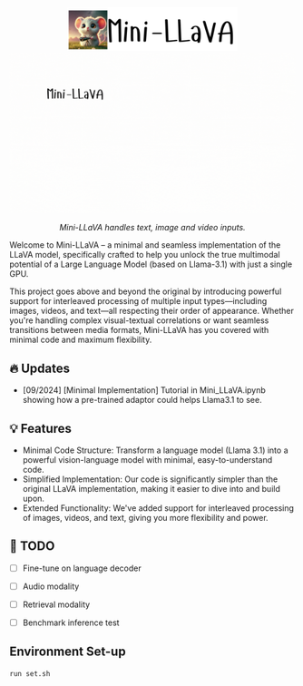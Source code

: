 <!-- <div style="display: flex; align-items: center; margin-bottom: 20px;"> -->
<div align="center">
  <img src="data/title.png" width="300" alt="llava">
</div>
<div align="center">
  <img src="data/mini-llava-visual.gif" width="800" alt="Mini-LLaVA Demo">
  <p><em>Mini-LLaVA handles text, image and video inputs.</em></p>
</div>

Welcome to Mini-LLaVA – a minimal and seamless implementation of the LLaVA model, specifically crafted to help you unlock the true multimodal potential of a Large Language Model (based on Llama-3.1) with just a single GPU.

This project goes above and beyond the original by introducing powerful support for interleaved processing of multiple input types—including images, videos, and text—all respecting their order of appearance. Whether you're handling complex visual-textual correlations or want seamless transitions between media formats, Mini-LLaVA has you covered with minimal code and maximum flexibility.



## 🔥 Updates
- [09/2024] [Minimal Implementation] Tutorial in Mini_LLaVA.ipynb showing how a pre-trained adaptor could helps Llama3.1 to see.


## 💡 Features
- Minimal Code Structure: Transform a language model (Llama 3.1) into a powerful vision-language model with minimal, easy-to-understand code.
- Simplified Implementation: Our code is significantly simpler than the original LLaVA implementation, making it easier to dive into and build upon.
- Extended Functionality: We've added support for interleaved processing of images, videos, and text, giving you more flexibility and power.

## 🚧 TODO 
- [ ] Fine-tune on language decoder
- [ ] Audio modality
- [ ] Retrieval modality
- [ ] Benchmark inference test


## Environment Set-up
```shell
run set.sh
```


